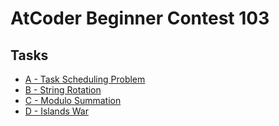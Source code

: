 # AtCoder Beginner Contest 103
## Tasks
- [A - Task Scheduling Problem](https://beta.atcoder.jp/contests/abc103/tasks/abc103_a)
- [B - String Rotation](https://beta.atcoder.jp/contests/abc103/tasks/abc103_b)
- [C - Modulo Summation](https://beta.atcoder.jp/contests/abc103/tasks/abc103_c)
- [D - Islands War](https://beta.atcoder.jp/contests/abc103/tasks/abc103_d)

